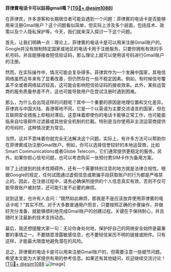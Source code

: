 **菲律賓电话卡可以註冊gmail嗎？[[TG💪+ @esim1088](https://t.me/s/esim1088)]**

在菲律宾，许多游客和长期居住者可能会遇到一个问题：菲律賓的电话卡是否能够用来注册Gmail账户？这个问题看似简单，但实际上涉及多个层面，包括技术、政策以及个人隐私保护等。今天，我们就来深入探讨一下这个问题。

首先，让我们明确一点：理论上，菲律賓的电话卡是可以用来注册Gmail账户的。Google并没有限制特定国家或地区的电话卡用于注册服务。只要你拥有有效的手机号码，并且能够接收短信验证码，那么理论上就可以使用该号码进行Gmail账户的注册。

然而，在实际操作中，情况可能会复杂得多。菲律宾作为一个发展中国家，其电信网络虽然近年来有了显著改善，但仍然存在一些不稳定因素。例如，有时候信号覆盖不全或者网络延迟较高，这可能会影响短信验证码的接收效率。此外，某些运营商的服务质量参差不齐，这也可能导致用户在尝试注册时遇到困难。

那么，为什么会出现这样的问题呢？其中一个重要的原因是地理位置和文化差异。菲律宾与中国大陆、香港等地不同，它是一个以英语为主要交流语言的国家，但在互联网安全措施上却相对滞后。这意味着即使你的电话卡能够正常工作，也可能面临来自垃圾邮件过滤器或其他安全机制的拦截。特别是当你使用非主流运营商提供的号码时，这种情况更为常见。

当然，这并不意味着你就完全无法解决这个问题。实际上，有许多方法可以帮助你在菲律賓成功注册Gmail账户。例如，你可以选择信誉较好的本地运营商，比如Smart Communications或者Globe Telecom，它们通常提供更稳定的服务。另外，如果你担心信号问题，也可以考虑购买一张预付费SIM卡作为备用方案。

除了上述提到的技术性障碍外，还有一个需要特别注意的地方就是法律合规性。根据Google的规定，任何试图通过虚假信息或欺骗手段获取账户的行为都是严格禁止的。因此，在注册过程中，请务必确保所提供的个人信息真实有效，否则不仅可能导致账户被封禁，还可能引发不必要的麻烦。

说到这里，也许有人会问：“既然如此麻烦，那我是不是应该放弃使用菲律賓的电话卡呢？”其实不然。对于大多数普通用户而言，只要按照正确的步骤操作，并做好充分准备，就能够顺利地完成Gmail账户的创建过程。关键在于保持耐心，并且随时关注最新的技术支持动态。

最后，我还想提醒大家一句：无论你身处何地，保护好自己的网络安全始终是最重要的事情之一。不要随意泄露敏感信息，也不要轻信来历不明的链接或附件。只有这样，才能最大限度地避免潜在的风险。

总之，菲律賓的电话卡是可以用来注册Gmail账户的，但需要注意一些细节问题。希望本文能为大家提供有用的参考信息。如果还有其他疑问，欢迎继续交流讨论！[[TG💪+ @esim1088](https://t.me/s/esim1088) ![Image](https://i.postimg.cc/4NQfJmqS/Snipaste-2025-05-13-00-14-12.png)]